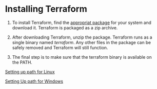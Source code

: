 # Installing Terraform

1. To install Terraform, find the [appropriat package](https://www.terraform.io/downloads.html) for your system and download it. Terraform is packaged as a zip archive.

2. After downloading Terraform, unzip the package. Terraform runs as a single binary named *terraform*. Any other files in the package can be safely removed and Terraform will still function.

3. The final step is to make sure that the terraform binary is available on the PATH.

[Setting up path for Linux](https://stackoverflow.com/questions/14637979/how-to-permanently-set-path-on-linux-unix)

[Setting Up path for Windows](https://stackoverflow.com/questions/1618280/where-can-i-set-path-to-make-exe-on-windows)
